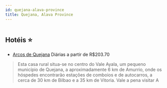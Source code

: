 ```yaml
---
id: quejana-alava-province
title: Quejana, Alava Province
---
```


<center><img src="http://photos.hotelbeds.com/giata/11/113565/113565a_hb_a_014.jpg" alt="" /></center>


## Hotéis ⭐️

-    [Arcos de Quejana](https://www.hurb.com/aud/https://www.hurb.com/hoteis/quejana/arcos-de-quejana-JNP-JP156508?cmp=18055) Diárias a partir de R$203.70
   > Esta casa rural situa-se no centro do Vale Ayala, um pequeno município de Quejana, a aproximadamente 6 km de Amurrio, onde os hóspedes encontrarão estações de comboios e de autocarros, a cerca de 30 km de Bilbao e a 35 km de Vitoria. Vale a pena visitar A
